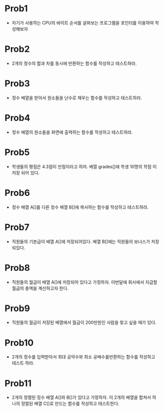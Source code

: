 # Prob1
- 자기가 사용하는 CPU의 바이트 순서를 살펴보는 프로그램을 포인터를 이용하여 작성해보자

# Prob2
- 2개의 정수의 합과 차를 동시에 반환하는 함수를 작성하고 테스트하라.

# Prob3
- 정수 배열을 받아서 원소들을 난수로 채우는 함수를 작성하고 테스트하라.

# Prob4
- 정수 배열의 원소들을 화면에 출력하는 함수를 작성하고 테스트하라.

# Prob5
- 학생들의 평점은 4.3점이 만점이라고 하자. 배열 grades[]에 학생 10명의 학점 이 저장 되어 있다.

# Prob6
- 정수 배열 A[]를 다른 정수 배열 B[]에 복사하는 함수를 작성하고 테스트하라.

# Prob7
- 직원들의 기본급이 배열 A[]에 저장되어있다. 배열 B[]에는 직원들의 보너스가 저장되있다.

# Prob8
- 직원들의 월급이 배열 A[]에 저장되어 있다고 가정하자. 이번달에 회사에서 지급할 월급의 총액을 계산하고자 한다.

# Prob9
- 직원들의 월급이 저장된 배열에서 월급이 200만원인 사람을 찾고 싶을 때가 있다.

# Prob10
- 2개의 정수를 입력받아서 최대 공약수와 최소 공배수를반환하는 함수를 작성하고 테스트 하라.

# Prob11
- 2개의 정렬된 정수 배열 A[]와 B[]가 있다고 가정하자. 이 2개의 배열을 합쳐서 하나의 정렬된 배열 C[]로 만드는 함수를 작성하고 테스트한다.
